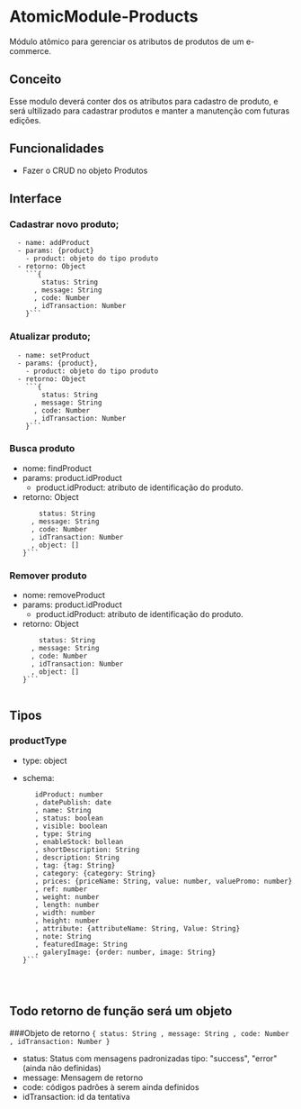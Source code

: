 # AtomicModule-Products

  Módulo atômico para gerenciar os atributos de produtos de um e-commerce.
## Conceito

  Esse modulo deverá conter dos os atributos para cadastro de produto, e será ultilizado para cadastrar produtos e manter a manutenção com futuras edições.

## Funcionalidades

  - Fazer o CRUD no objeto Produtos

## Interface


### Cadastrar novo produto;

      - name: addProduct
      - params: {product}
        - product: objeto do tipo produto
      - retorno: Object
        ```{
            status: String
          , message: String
          , code: Number
          , idTransaction: Number
        }```

### Atualizar produto;

      - name: setProduct
      - params: {product},
        - product: objeto do tipo produto
      - retorno: Object
        ```{
            status: String
          , message: String
          , code: Number
          , idTransaction: Number
        }```

### Busca produto
  - nome: findProduct
  - params: product.idProduct
    - product.idProduct: atributo de identificação do produto.
  - retorno: Object
    ```{
        status: String
      , message: String
      , code: Number
      , idTransaction: Number
      , object: []
    }```

### Remover produto
  - nome: removeProduct
  - params: product.idProduct
    - product.idProduct: atributo de identificação do produto.
  - retorno: Object
    ```{
        status: String
      , message: String
      , code: Number
      , idTransaction: Number
      , object: []
    }```


## Tipos

### productType

  - type: object
  - schema:

    ```{
       idProduct: number
       , datePublish: date
       , name: String
       , status: boolean
       , visible: boolean
       , type: String
       , enableStock: bollean
       , shortDescription: String
       , description: String
       , tag: {tag: String}
       , category: {category: String}
       , prices: {priceName: String, value: number, valuePromo: number}
       , ref: number
       , weight: number
       , length: number
       , width: number
       , height: number
       , attribute: {attributeName: String, Value: String}
       , note: String
       , featuredImage: String
       , galeryImage: {order: number, image: String}
    }```




## Todo retorno de função será um objeto
###Objeto de retorno
    ```{
        status: String
      , message: String
      , code: Number
      , idTransaction: Number
    }```

  - status: Status com mensagens padronizadas tipo: "success", "error" (ainda não definidas)
  - message: Mensagem de retorno
  - code:  códigos padrões à serem ainda definidos
  - idTransaction: id da tentativa
